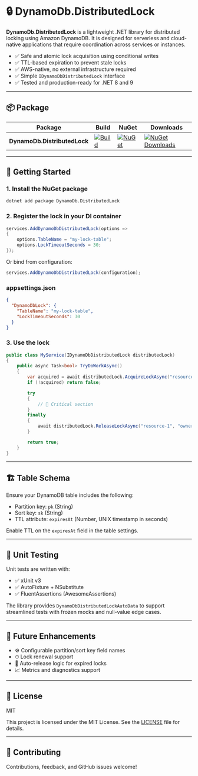 # 🔒 DynamoDb.DistributedLock

**DynamoDb.DistributedLock** is a lightweight .NET library for distributed locking using Amazon DynamoDB. It is designed for serverless and cloud-native applications that require coordination across services or instances.

- ✅ Safe and atomic lock acquisition using conditional writes
- ✅ TTL-based expiration to prevent stale locks
- ✅ AWS-native, no external infrastructure required
- ✅ Simple `IDynamoDbDistributedLock` interface
- ✅ Tested and production-ready for .NET 8 and 9

---

## 📦 Package

| Package                     | Build | NuGet                                                                                                                                                                                      | Downloads                                                                                 |
|----------------------------|--------------------------------------------------------------------------------------------------------------------------------------------------------------------------------------------------|--------------------------------------------------------------------------------------------------------------------------------------------------------------------------------------------|--------------------------------------------------------------------------------------------|
| **DynamoDb.DistributedLock** | [![Build](https://github.com/ncipollina/dynamodb-distributed-lock/actions/workflows/build.yaml/badge.svg)](https://github.com/ncipollina/dynamodb-distributed-lock/actions/workflows/build.yaml) | [![NuGet](https://img.shields.io/nuget/v/DynamoDb.DistributedLock.svg)](https://www.nuget.org/packages/DynamoDb.DistributedLock)                                                           | [![NuGet Downloads](https://img.shields.io/nuget/dt/DynamoDb.DistributedLock.svg)](https://www.nuget.org/packages/DynamoDb.DistributedLock) |

---

## 🚀 Getting Started

### 1. Install the NuGet package

```bash
dotnet add package DynamoDb.DistributedLock
```

### 2. Register the lock in your DI container

```csharp
services.AddDynamoDbDistributedLock(options =>
{
    options.TableName = "my-lock-table";
    options.LockTimeoutSeconds = 30;
});
```

Or bind from configuration:

```csharp
services.AddDynamoDbDistributedLock(configuration);
```

### appsettings.json
```json
{
  "DynamoDbLock": {
    "TableName": "my-lock-table",
    "LockTimeoutSeconds": 30
  }
}
```

### 3. Use the lock

```csharp
public class MyService(IDynamoDbDistributedLock distributedLock)
{
    public async Task<bool> TryDoWorkAsync()
    {
        var acquired = await distributedLock.AcquireLockAsync("resource-1", "owner-abc", CancellationToken.None);
        if (!acquired) return false;

        try
        {
            // 🔧 Critical section
        }
        finally
        {
            await distributedLock.ReleaseLockAsync("resource-1", "owner-abc", CancellationToken.None);
        }

        return true;
    }
}
```

---

## 🏗️ Table Schema

Ensure your DynamoDB table includes the following:

- Partition key: `pk` (String)
- Sort key: `sk` (String)
- TTL attribute: `expiresAt` (Number, UNIX timestamp in seconds)

Enable TTL on the `expiresAt` field in the table settings.

---

## 🧪 Unit Testing

Unit tests are written with:

- ✅ xUnit v3
- ✅ AutoFixture + NSubstitute
- ✅ FluentAssertions (AwesomeAssertions)

The library provides `DynamoDbDistributedLockAutoData` to support streamlined tests with frozen mocks and null-value edge cases.

---

## 🔮 Future Enhancements

- ⚙️ Configurable partition/sort key field names
- ⏱ Lock renewal support
- 🔁 Auto-release logic for expired locks
- 📈 Metrics and diagnostics support

---

## 📜 License

MIT

This project is licensed under the MIT License. See the [LICENSE](LICENSE) file for details.

---

## 🤝 Contributing

Contributions, feedback, and GitHub issues welcome!
